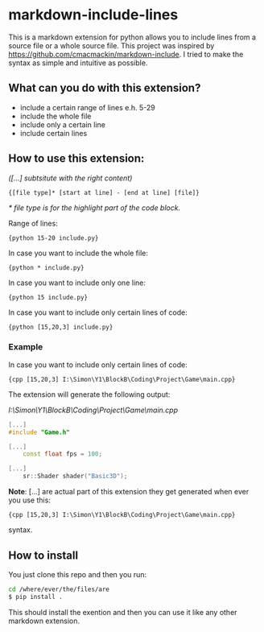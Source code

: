 # markdown-include-lines
This is a markdown extension for python allows you to include lines from a source file or a whole source file. This project was inspired by https://github.com/cmacmackin/markdown-include. I tried to make the syntax as simple and intuitive as possible.

## What can you do with this extension?

- include a certain range of lines e.h. 5-29
- include the whole file
- include only a certain line
- include certain lines

## How to use this extension:
_([...] subtsitute with the right content)_
```
{[file type]* [start at line] - [end at line] [file]}
```
_* file type is for the highlight part of the code block._

Range of lines:
```
{python 15-20 include.py}
```
In case you want to include the whole file:
```
{python * include.py}
```
In case you want to include only one line:
```
{python 15 include.py}
```
In case you want to include only certain lines of code:
```
{python [15,20,3] include.py}
```
### Example

In case you want to include only certain lines of code:
```
{cpp [15,20,3] I:\Simon\Y1\BlockB\Coding\Project\Game\main.cpp}
```
The extension will generate the following output:

_I:\Simon\Y1\BlockB\Coding\Project\Game\main.cpp_
```cpp
[...]
#include "Game.h"

[...]
    const float fps = 100;

[...]
    sr::Shader shader("Basic3D");
```
**Note**: [...] are actual part of this extension they get generated when ever you use this:
```
{cpp [15,20,3] I:\Simon\Y1\BlockB\Coding\Project\Game\main.cpp}
```
syntax.

## How to install
You just clone this repo and then you run:
``` bash
cd /where/ever/the/files/are
$ pip install .
```
This should install the exention and then you can use it like any other markdown extension.
